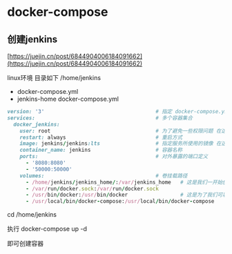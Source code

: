 # docker-compose

## 创建jenkins

[https://juejin.cn/post/6844904006184091662](https://juejin.cn/post/6844904006184091662)

linux环境
目录如下
/home/jenkins

- docker-compose.yml
- jenkins-home
 docker-compose.yml

```ruby
version: '3'                                    # 指定 docker-compose.yml 文件的写法格式
services:                                       # 多个容器集合
  docker_jenkins: 
    user: root                                  # 为了避免一些权限问题 在这我使用了root
    restart: always                             # 重启方式
    image: jenkins/jenkins:lts                  # 指定服务所使用的镜像 在这里我选择了 LTS (长期支持)
    container_name: jenkins                     # 容器名称
    ports:                                      # 对外暴露的端口定义
      - '8080:8080'
      - '50000:50000'
    volumes:                                    # 卷挂载路径
      - /home/jenkins/jenkins_home/:/var/jenkins_home   # 这是我们一开始创建的目录挂载到容器内的jenkins_home目录
      - /var/run/docker.sock:/var/run/docker.sock
      - /usr/bin/docker:/usr/bin/docker                 # 这是为了我们可以在容器内使用docker命令
      - /usr/local/bin/docker-compose:/usr/local/bin/docker-compose     # 同样的这是为了使用docker-compose命令
```

cd /home/jenkins

执行 docker-compose up -d

即可创建容器
